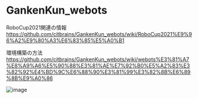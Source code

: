 # GankenKun_webots

RoboCup2021関連の情報
https://github.com/citbrains/GankenKun_webots/wiki/RoboCup2021%E9%96%A2%E9%80%A3%E6%83%85%E5%A0%B1

環境構築の方法
https://github.com/citbrains/GankenKun_webots/wiki/webots%E3%81%A7%E8%A9%A6%E5%90%88%E3%81%AE%E7%92%B0%E5%A2%83%E3%82%92%E4%BD%9C%E6%88%90%E3%81%99%E3%82%8B%E6%89%8B%E9%A0%86

![image](https://user-images.githubusercontent.com/5755200/115998122-cc332400-a620-11eb-90d5-0e83166787e8.png)

